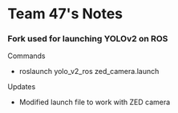 # Team 47's Notes
### Fork used for launching YOLOv2 on ROS
Commands
* roslaunch yolo_v2_ros zed_camera.launch

Updates
* Modified launch file to work with ZED camera
